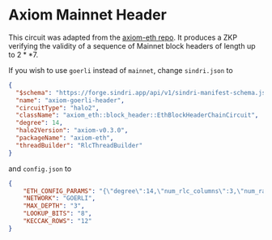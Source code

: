 # Axiom Mainnet Header

This circuit was adapted from the [axiom-eth repo](https://github.com/axiom-crypto/axiom-eth/tree/axiom-dev-0406).  It produces a ZKP verifying the validity of a sequence of Mainnet block headers of length up to $2**7$.

If you wish to use `goerli` instead of `mainnet`, change `sindri.json` to
```json
{
  "$schema": "https://forge.sindri.app/api/v1/sindri-manifest-schema.json",
  "name": "axiom-goerli-header",
  "circuitType": "halo2",
  "className": "axiom_eth::block_header::EthBlockHeaderChainCircuit",
  "degree": 14,
  "halo2Version": "axiom-v0.3.0",
  "packageName": "axiom-eth",
  "threadBuilder": "RlcThreadBuilder"
}
```
and `config.json` to
```json
{
    "ETH_CONFIG_PARAMS": "{\"degree\":14,\"num_rlc_columns\":3,\"num_range_advice\":[46,16,0],\"num_lookup_advice\":[1,1,0],\"num_fixed\":1,\"unusable_rows\":61,\"keccak_rows_per_round\":12,\"lookup_bits\":8}",
    "NETWORK": "GOERLI",
    "MAX_DEPTH": "3",
    "LOOKUP_BITS": "8",
    "KECCAK_ROWS": "12"
}
```